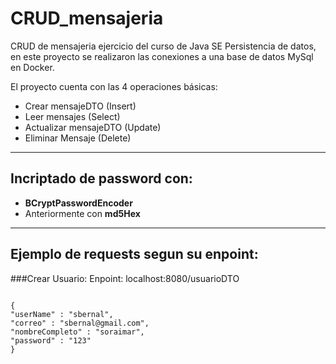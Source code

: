 # CRUD_mensajeria

CRUD de mensajeria ejercicio del curso de Java SE Persistencia de datos, en este proyecto se realizaron las conexiones a 
una base de datos MySql en Docker.

El proyecto cuenta con las 4 operaciones básicas:
* Crear mensajeDTO (Insert) 
* Leer mensajes (Select)
* Actualizar mensajeDTO (Update)
* Eliminar Mensaje (Delete)

---
## Incriptado de password con:
* **BCryptPasswordEncoder**
* Anteriormente con **md5Hex**
---
## Ejemplo de requests segun su enpoint:

###Crear Usuario:
Enpoint: localhost:8080/usuarioDTO

<code>
{
"userName" : "sbernal",
"correo" : "sbernal@gmail.com",
"nombreCompleto" : "soraimar",
"password" : "123"
}
</code>


